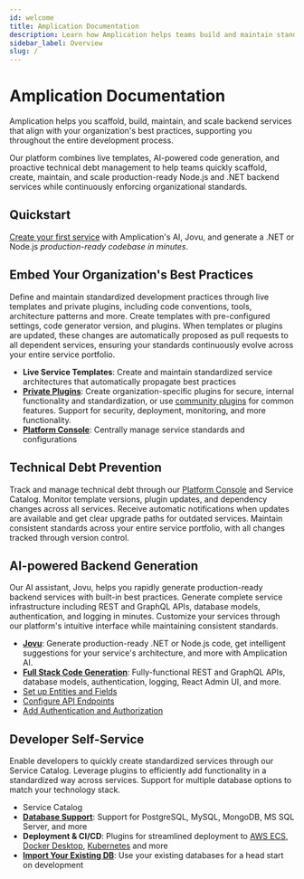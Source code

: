 ```yaml
---
id: welcome
title: Amplication Documentation 
description: Learn how Amplication helps teams build and maintain standardized backend services while enforcing best practices and preventing technical debt.
sidebar_label: Overview
slug: /
---
```


# Amplication Documentation

Amplication helps you scaffold, build, maintain, and scale backend services that align with your organization's best practices, supporting you throughout the entire development process.

Our platform combines live templates, AI-powered code generation, and proactive technical debt management to help teams quickly scaffold, create, maintain, and scale production-ready Node.js and .NET backend services while continuously enforcing organizational standards.

## Quickstart

[Create your first service](/first-service/) with Amplication's AI, Jovu, and generate a .NET or Node.js _production-ready codebase in minutes_.

## Embed Your Organization's Best Practices

Define and maintain standardized development practices through live templates and private plugins, including code conventions, tools, architecture patterns and more.
Create templates with pre-configured settings, code generator version, and plugins. When templates or plugins are updated, these changes are automatically proposed as pull requests to all dependent services, ensuring your standards continuously evolve across your entire service portfolio.

- **Live Service Templates**: Create and maintain standardized service architectures that automatically propagate best practices
- **[Private Plugins](/private-plugins)**: Create organization-specific plugins for secure, internal functionality and standardization, or use [community plugins](/getting-started/plugins/) for common features. Support for security, deployment, monitoring, and more functionality.
- [**Platform Console**](/platform-console): Centrally manage service standards and configurations

## Technical Debt Prevention

Track and manage technical debt through our [Platform Console](/platform-console) and Service Catalog.
Monitor template versions, plugin updates, and dependency changes across all services.
Receive automatic notifications when updates are available and get clear upgrade paths for outdated services.
Maintain consistent standards across your entire service portfolio, with all changes tracked through version control.

## AI-powered Backend Generation

Our AI assistant, Jovu, helps you rapidly generate production-ready backend services with built-in best practices. Generate complete service infrastructure including REST and GraphQL APIs, database models, authentication, and logging in minutes. Customize your services through our platform's intuitive interface while maintaining consistent standards.

- **[Jovu](/amplication-ai/)**: Generate production-ready .NET or Node.js code, get intelligent suggestions for your service's architecture, and more with Amplication AI.
- **[Full Stack Code Generation](/getting-started/)**: Fully-functional REST and GraphQL APIs, database models, authentication, logging, React Admin UI, and more.
- [Set up Entities and Fields](/set-up-entities)
- [Configure API Endpoints](/custom-types-and-actions)
- [Add Authentication and Authorization](/configure-roles-and-permissions)

## Developer Self-Service

Enable developers to quickly create standardized services through our Service Catalog.
Leverage plugins to efficiently add functionality in a standardized way across services.
Support for multiple database options to match your technology stack.

- Service Catalog
- **[Database Support](/getting-started/#databases)**: Support for PostgreSQL, MySQL, MongoDB, MS SQL Server, and more
- **Deployment & CI/CD**: Plugins for streamlined deployment to [AWS ECS](/deploy/aws/ecs), [Docker Desktop](/deploy/docker-desktop/), [Kubernetes](/deploy/kubernetes) and more
- **[Import Your Existing DB](/how-to/import-prisma-schema/)**: Use your existing databases for a head start on development